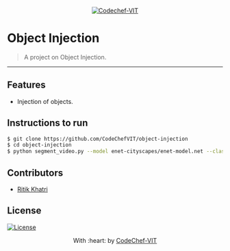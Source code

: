 <p align="center"><a href="https://www.codechefvit.com" target="_blank"><img src="https://s3.amazonaws.com/codechef_shared/sites/all/themes/abessive/logo-3.png" title="CodeChef-VIT" alt="Codechef-VIT"></a>
</p>

# Object Injection

> <Subtitle>
> A project on Object Injection.

---
## Features
- Injection of objects.

## Instructions to run

```bash
$ git clone https://github.com/CodeChefVIT/object-injection
$ cd object-injection
$ python segment_video.py --model enet-cityscapes/enet-model.net --classes enet-cityscapes/enet-classes.txt --colors enet-cityscapes/enet-colors.txt --video yourVideo.mp4 --output output_folder_name/yourVideo_output.avi
```

## Contributors
- <a href="https://github.com/RKRitik">Ritik Khatri</a>

## License

[![License](http://img.shields.io/:license-mit-blue.svg?style=flat-square)](http://badges.mit-license.org)

<p align="center">
	With :heart: by <a href="https://www.codechefvit.com" target="_blank">CodeChef-VIT</a>
</p>
